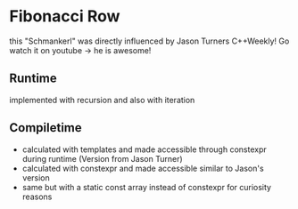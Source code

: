 # Fibonacci Row

this "Schmankerl" was directly influenced by Jason Turners C++Weekly! Go watch it on youtube -> he is awesome!

## Runtime

implemented with recursion and also with iteration

## Compiletime

* calculated with templates and made accessible through constexpr during runtime (Version from Jason Turner)
* calculated with constexpr and made accessible similar to Jason's version
* same but with a static const array instead of constexpr for curiosity reasons
